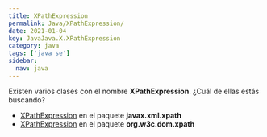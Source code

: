 ```yaml
---
title: XPathExpression
permalink: Java/XPathExpression/
date: 2021-01-04
key: JavaJava.X.XPathExpression
category: java
tags: ['java se']
sidebar: 
  nav: java
---
```


Existen varios clases con el nombre **XPathExpression**. ¿Cuál de ellas estás buscando?
<ul>
<li><a href="/Java/XPathExpression-javax-xml-xpath/">XPathExpression</a> en el paquete <strong>javax.xml.xpath</strong></li>
<li><a href="/Java/XPathExpression-org-w3c-dom-xpath/">XPathExpression</a> en el paquete <strong>org.w3c.dom.xpath</strong></li>
<ul>
